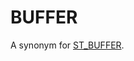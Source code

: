 # BUFFER

A synonym for [ST_BUFFER](/sql-statements-structure/geographic-geometric-features/geometry-constructors/st_buffer/).